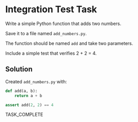 # Integration Test Task

Write a simple Python function that adds two numbers.

Save it to a file named `add_numbers.py`.

The function should be named `add` and take two parameters.

Include a simple test that verifies 2 + 2 = 4.

## Solution

Created `add_numbers.py` with:
```python
def add(a, b):
    return a + b

assert add(2, 2) == 4
```

TASK_COMPLETE
